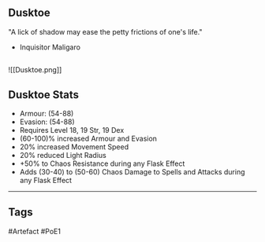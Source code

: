 ## Dusktoe
"A lick of shadow may ease
the petty frictions of one's life."
- Inquisitor Maligaro
##
![[Dusktoe.png]]
## Dusktoe Stats
- Armour: (54-88)
- Evasion: (54-88)
- Requires Level 18, 19 Str, 19 Dex
- (60-100)% increased Armour and Evasion
- 20% increased Movement Speed
- 20% reduced Light Radius
- +50% to Chaos Resistance during any Flask Effect
- Adds (30-40) to (50-60) Chaos Damage to Spells and Attacks during any Flask Effect


---
## Tags
#Artefact
#PoE1